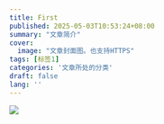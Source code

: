 ```yaml
---
title: First
published: 2025-05-03T10:53:24+08:00
summary: "文章简介"
cover:
  image: "文章封面图。也支持HTTPS"
tags: [标签1]
categories: '文章所处的分类'
draft: false 
lang: ''
---
```

 ![](https://img.pblog.xyzD:\blog\plk-blog-img/3a4d0470-9ed4-4933-a806-e60d7234d87f.webp)